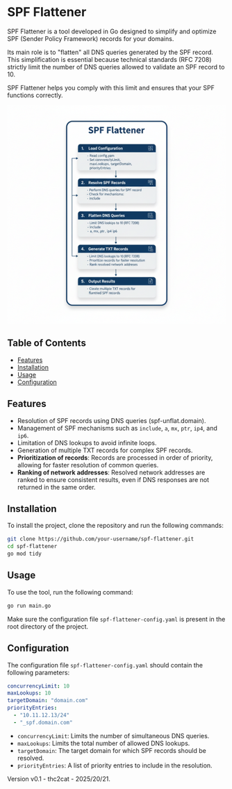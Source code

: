 # SPF Flattener

SPF Flattener is a tool developed in Go designed to simplify and optimize SPF (Sender Policy Framework) records for your domains.

Its main role is to "flatten" all DNS queries generated by the SPF record. This simplification is essential because technical standards (RFC 7208) strictly limit the number of DNS queries allowed to validate an SPF record to 10.

SPF Flattener helps you comply with this limit and ensures that your SPF functions correctly.

![docs/SPF-Flattener.png](docs/SPF-Flattener.png)

## Table of Contents

- [Features](#features)
- [Installation](#installation)
- [Usage](#usage)
- [Configuration](#configuration)

## Features

- Resolution of SPF records using DNS queries (spf-unflat.domain).
- Management of SPF mechanisms such as `include`, `a`, `mx`, `ptr`, `ip4`, and `ip6`.
- Limitation of DNS lookups to avoid infinite loops.
- Generation of multiple TXT records for complex SPF records.
- **Prioritization of records**: Records are processed in order of priority, allowing for faster resolution of common queries.
- **Ranking of network addresses**: Resolved network addresses are ranked to ensure consistent results, even if DNS responses are not returned in the same order.

## Installation

To install the project, clone the repository and run the following commands:

```bash
git clone https://github.com/your-username/spf-flattener.git
cd spf-flattener
go mod tidy
```

## Usage

To use the tool, run the following command:

```bash
go run main.go
```

Make sure the configuration file `spf-flattener-config.yaml` is present in the root directory of the project.

## Configuration

The configuration file `spf-flattener-config.yaml` should contain the following parameters:

```yaml
concurrencyLimit: 10
maxLookups: 10
targetDomain: "domain.com"
priorityEntries:
  - "10.11.12.13/24"
  - "_spf.domain.com"
```

- `concurrencyLimit`: Limits the number of simultaneous DNS queries.
- `maxLookups`: Limits the total number of allowed DNS lookups.
- `targetDomain`: The target domain for which SPF records should be resolved.
- `priorityEntries`: A list of priority entries to include in the resolution.

Version v0.1 - thc2cat - 2025/20/21.
